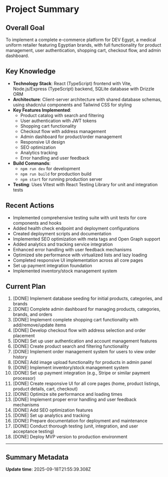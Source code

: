 # Project Summary

## Overall Goal
To implement a complete e-commerce platform for DEV Egypt, a medical uniform retailer featuring Egyptian brands, with full functionality for product management, user authentication, shopping cart, checkout flow, and admin dashboard.

## Key Knowledge
- **Technology Stack**: React (TypeScript) frontend with Vite, Node.js/Express (TypeScript) backend, SQLite database with Drizzle ORM
- **Architecture**: Client-server architecture with shared database schemas, using shadcn/ui components and Tailwind CSS for styling
- **Key Features Implemented**: 
  - Product catalog with search and filtering
  - User authentication with JWT tokens
  - Shopping cart functionality
  - Checkout flow with address management
  - Admin dashboard for product/order management
  - Responsive UI design
  - SEO optimization
  - Analytics tracking
  - Error handling and user feedback
- **Build Commands**: 
  - `npm run dev` for development
  - `npm run build` for production build
  - `npm start` for running production server
- **Testing**: Uses Vitest with React Testing Library for unit and integration tests

## Recent Actions
- Implemented comprehensive testing suite with unit tests for core components and hooks
- Added health check endpoint and deployment configurations
- Created deployment scripts and documentation
- Implemented SEO optimization with meta tags and Open Graph support
- Added analytics and tracking service integration
- Enhanced error handling with user feedback mechanisms
- Optimized site performance with virtualized lists and lazy loading
- Completed responsive UI implementation across all core pages
- Set up payment integration foundation
- Implemented inventory/stock management system

## Current Plan
1. [DONE] Implement database seeding for initial products, categories, and brands
2. [DONE] Complete admin dashboard for managing products, categories, brands, and orders
3. [DONE] Implement complete shopping cart functionality with add/remove/update items
4. [DONE] Develop checkout flow with address selection and order placement
5. [DONE] Set up user authentication and account management features
6. [DONE] Create product search and filtering functionality
7. [DONE] Implement order management system for users to view order history
8. [DONE] Add image upload functionality for products in admin panel
9. [DONE] Implement inventory/stock management system
10. [DONE] Set up payment integration (e.g., Stripe or similar payment processor)
11. [DONE] Create responsive UI for all core pages (home, product listings, product details, cart, checkout)
12. [DONE] Optimize site performance and loading times
13. [DONE] Implement proper error handling and user feedback mechanisms
14. [DONE] Add SEO optimization features
15. [DONE] Set up analytics and tracking
16. [DONE] Prepare documentation for deployment and maintenance
17. [DONE] Conduct thorough testing (unit, integration, and user acceptance testing)
18. [DONE] Deploy MVP version to production environment

---

## Summary Metadata
**Update time**: 2025-09-18T21:55:39.308Z 
